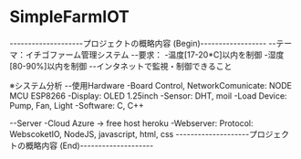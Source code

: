 # SimpleFarmIOT
--------------------プロジェクトの概略内容 (Begin)------------------
--テーマ：イチゴファーム管理システム
--要求：
-温度[17-20*C]以内を制御
-湿度[80-90%]以内を制御
--インタネットで監視・制御できること

※システム分析
--使用Hardware
-Board Control, NetworkComunicate: NODE MCU ESP8266
-Display: OLED 1.25inch
-Sensor: DHT, moil
-Load Device: Pump, Fan, Light
-Software: C, C++

--Server
-Cloud Azure -> free host heroku
-Webserver: Protocol: WebscoketIO, NodeJS, javascript, html, css
--------------------プロジェクトの概略内容 (End)--------------------
